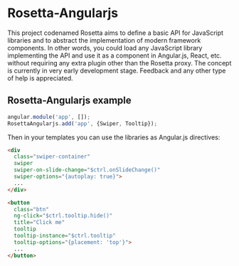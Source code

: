 # Rosetta-Angularjs

This project codenamed Rosetta aims to define a basic API for JavaScript libraries and to abstract
the implementation of modern framework components. In other words, you could load any JavaScript
library implementing the API and use it as a component in Angular.js, React, etc. without requiring
any extra plugin other than the Rosetta proxy. The concept is currently in very early development
stage. Feedback and any other type of help is appreciated.

## Rosetta-Angularjs example

```javascript
angular.module('app', []);
RosettaAngularjs.add('app', {Swiper, Tooltip});
```

Then in your templates you can use the libraries as Angular.js directives:

```html
<div
  class="swiper-container"
  swiper
  swiper-on-slide-change="$ctrl.onSlideChange()"
  swiper-options="{autoplay: true}">
  ...
</div>

<button
  class="btn"
  ng-click="$ctrl.tooltip.hide()"
  title="Click me"
  tooltip
  tooltip-instance="$ctrl.tooltip"
  tooltip-options="{placement: 'top'}">
  ...
</button>
```

